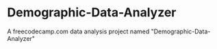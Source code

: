 # Demographic-Data-Analyzer
A freecodecamp.com data analysis project named "Demographic-Data-Analyzer"
